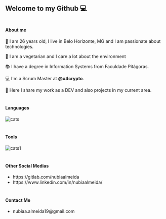 # <h2>Welcome to my Github 💻</h2>

# <h4>About me</h4>

🎂 I am 26 years old, I live in Belo Horizonte, MG and I am passionate about technologies.

🌱 I am a vegetarian and I care a lot about the environment

📚 I have a degree in Information Systems from Faculdade Pitágoras.

💻 I'm a Scrum Master at <b>@u4crypto</b>.

🚀 Here I share my work as a DEV and also projects in my current area.


# <h4>Languages</h4>

![cats](https://user-images.githubusercontent.com/20421608/105403063-fed71600-5c06-11eb-8884-eedb754e1a0d.jpg)


# <h4>Tools</h4>

![cats1](https://user-images.githubusercontent.com/20421608/105404847-347cfe80-5c09-11eb-98ba-3c467c35a16b.jpg)


# <h4>Other Social Medias</h4>

<ul>
  <li>https://gitlab.com/nubiaalmeida</li>
  <li>https://www.linkedin.com/in/nubiaalmeida/</li>
</ul>


# <h4>Contact Me</h4>

<ul>
  <li>nubiaa.almeida19@gmail.com</li>
</ul>
